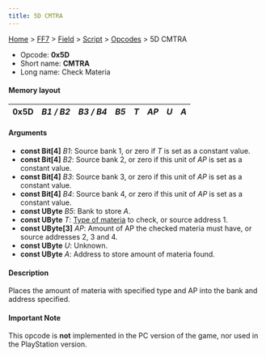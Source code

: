 ```yaml
---
title: 5D CMTRA
---
```


[Home](Main%20Page.md) > [FF7](FF7.md) > [Field](FF7/Field.md) > [Script](FF7/Field/Script.md) > [Opcodes](FF7/Field/Script/Opcodes.md) > 5D CMTRA

-   Opcode: **0x5D**
-   Short name: **CMTRA**
-   Long name: Check Materia

#### Memory layout

| 0x5D | *B1 / B2* | *B3 / B4* | *B5* | *T* | *AP* | *U* | *A* |
|------|-----------|-----------|------|-----|------|-----|-----|

#### Arguments

-   **const Bit\[4\]** *B1*: Source bank 1, or zero if *T* is set as a
    constant value.
-   **const Bit\[4\]** *B2*: Source bank 2, or zero if this unit of *AP*
    is set as a constant value.
-   **const Bit\[4\]** *B3*: Source bank 3, or zero if this unit of *AP*
    is set as a constant value.
-   **const Bit\[4\]** *B4*: Source bank 4, or zero if this unit of *AP*
    is set as a constant value.
-   **const UByte** *B5*: Bank to store *A*.
-   **const UByte** *T*: [Type of materia][] to check, or source
    address 1.
-   **const UByte\[3\]** *AP*: Amount of AP the checked materia must
    have, or source addresses 2, 3 and 4.
-   **const UByte** *U*: Unknown.
-   **const UByte** *A*: Address to store amount of materia found.

#### Description

Places the amount of materia with specified type and AP into the bank
and address specified.

#### Important Note

This opcode is **not** implemented in the PC version of the game, nor
used in the PlayStation version.

  [Type of materia]: ../Materia%20ID.md "wikilink"
